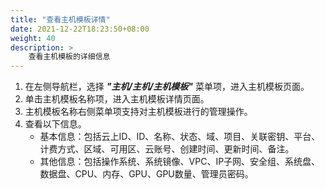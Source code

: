 ```yaml
---
title: "查看主机模板详情"
date: 2021-12-22T18:23:50+08:00
weight: 40
description: >
    查看主机模板的详细信息
---
```



1. 在左侧导航栏，选择 **_"主机/主机/主机模板"_** 菜单项，进入主机模板页面。
2. 单击主机模板名称项，进入主机模板详情页面。
2. 主机模板名称右侧菜单项支持对主机模板进行的管理操作。
3. 查看以下信息。
   - 基本信息：包括云上ID、ID、名称、状态、域、项目、关联密钥、平台、计费方式、区域、可用区、云账号、创建时间、更新时间、备注。
   - 其他信息：包括操作系统、系统镜像、VPC、IP子网、安全组、系统盘、数据盘、CPU、内存、GPU、GPU数量、管理员密码。